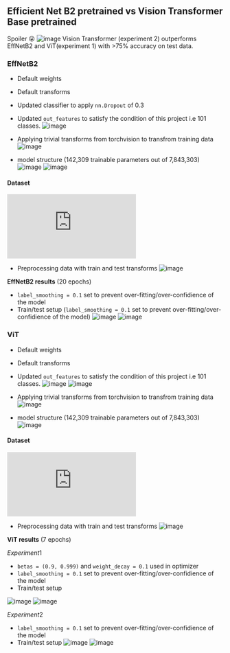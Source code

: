 ## Efficient Net B2 pretrained vs Vision Transformer Base pretrained


Spoiler 😝
![image](https://github.com/aayush2058/Food-identification-version_2.0_final____PyTorch-/assets/106227863/c970fc1d-4b1c-46ef-b734-7d693e6b3de9)
Vision Transformer (experiment 2) outperforms EffNetB2 and ViT(experiment 1) with >75% accuracy on test data.


### EffNetB2

  * Default weights
  * Default transforms

  * Updated classifier to apply `nn.Dropout` of 0.3
  * Updated `out_features` to satisfy the condition of this project i.e 101 classes.
![image](https://github.com/aayush2058/Food-identification-version_2.0_final____PyTorch-/assets/106227863/b066b977-7ec8-47f1-8f35-d5c7db993b03)


* Applying trivial transforms from torchvision to transfrom training data
![image](https://github.com/aayush2058/Food-identification-version_2.0_final____PyTorch-/assets/106227863/3fa52872-2643-4871-bab3-824b01c62c9c)


* model structure (142,309 trainable parameters out of 7,843,303)
![image](https://github.com/aayush2058/Food-identification-version_2.0_final____PyTorch-/assets/106227863/cfd1f5bb-ab48-4508-b0ff-257337171c1a)
![image](https://github.com/aayush2058/Food-identification-version_2.0_final____PyTorch-/assets/106227863/455cff92-0ebd-45ca-9b51-0d6d5d0d9723)


#### Dataset
![source](https://pytorch.org/vision/main/generated/torchvision.datasets.Food101.html)
* Preprocessing data with train and test transforms
![image](https://github.com/aayush2058/Food-identification-version_2.0_final____PyTorch-/assets/106227863/69da5069-b385-4bd1-98cb-796e36cd3210)


**EffNetB2 results** (20 epochs)

* `label_smoothing = 0.1` set to prevent over-fitting/over-confidience of the model
* Train/test setup
 (`label_smoothing = 0.1` set to prevent over-fitting/over-confidience of the model)
![image](https://github.com/aayush2058/Food-identification-version_2.0_final____PyTorch-/assets/106227863/b02d0bcd-3b40-405c-9350-75b9732db4aa)
![image](https://github.com/aayush2058/Food-identification-version_2.0_final____PyTorch-/assets/106227863/74f2a780-46a8-48f5-8466-48b03066809b)


### ViT

  * Default weights
  * Default transforms
  * Updated `out_features` to satisfy the condition of this project i.e 101 classes.
![image](https://github.com/aayush2058/Food-identification-version_2.0_final____PyTorch-/assets/106227863/51e01e9d-7f57-4e2b-ae1c-98de33945e18)
![image](https://github.com/aayush2058/Food-identification-version_2.0_final____PyTorch-/assets/106227863/36f237ae-9de8-464f-9931-13e9c1ae4204)


* Applying trivial transforms from torchvision to transfrom training data
![image](https://github.com/aayush2058/Food-identification-version_2.0_final____PyTorch-/assets/106227863/95ba8a53-4a03-4afc-83c3-6d8698e510b7)


* model structure (142,309 trainable parameters out of 7,843,303)
![image](https://github.com/aayush2058/Food-identification-version_2.0_final____PyTorch-/assets/106227863/52838b52-79e1-4844-b55d-7c58f1858584)


#### Dataset
![source](https://pytorch.org/vision/main/generated/torchvision.datasets.Food101.html)
* Preprocessing data with train and test transforms
![image](https://github.com/aayush2058/Food-identification-version_2.0_final____PyTorch-/assets/106227863/69da5069-b385-4bd1-98cb-796e36cd3210)


**ViT results** (7 epochs)

$Experiment 1$

* `betas = (0.9, 0.999)` and `weight_decay = 0.1` used in optimizer
* `label_smoothing = 0.1` set to prevent over-fitting/over-confidience of the model
* Train/test setup

![image](https://github.com/aayush2058/Food-identification-version_2.0_final____PyTorch-/assets/106227863/d5740b4a-edc7-47ab-852f-3c9d2374abad)
![image](https://github.com/aayush2058/Food-identification-version_2.0_final____PyTorch-/assets/106227863/2d52769d-69e2-4733-954d-1341cc576322)

$Experiment 2$
* `label_smoothing = 0.1` set to prevent over-fitting/over-confidience of the model
* Train/test setup
![image](https://github.com/aayush2058/Food-identification-version_2.0_final____PyTorch-/assets/106227863/06b8ab39-6474-458c-b264-ddf888ee8a8a)
![image](https://github.com/aayush2058/Food-identification-version_2.0_final____PyTorch-/assets/106227863/8ef44a34-75cd-4451-84ed-2a5ac971b76f)




